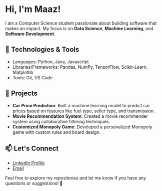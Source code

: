 # Hi, I'm Maaz!

I am a Computer Science student passionate about building software that makes an impact. My focus is on **Data Science**, **Machine Learning**, and **Software Development**.

## 🔧 Technologies & Tools
- Languages: Python, Java, Javascript
- Libraries/Frameworks: Pandas, NumPy, TensorFlow,  Scikit-Learn, Matplotlib
- Tools: Git, VS Code

## 🚀 Projects
- **Car Price Prediction**: Built a machine learning model to predict car prices based on features like fuel type, seller type, and transmission.
- **Movie Recommendation System**: Created a movie recommender system using collaborative filtering techniques.
- **Customized Monopoly Game**: Developed a personalized Monopoly game with custom rules and board design.

## 📫 Let's Connect
- [LinkedIn Profile](https://www.linkedin.com/in/muhammad-maaz-811771247/)
- [Email](mailto:mmaaz@upei.ca)

Feel free to explore my repositories and let me know if you have any questions or suggestions! 🚀

